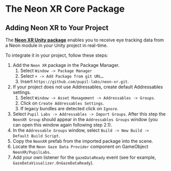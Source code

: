 # The Neon XR Core Package

## Adding Neon XR to Your Project
The [**Neon XR Unity package**](https://github.com/pupil-labs/neon-xr) enables you to receive eye tracking data from a Neon module in your Unity project in real-time. 

To integrate it in your project, follow these steps:

1. Add the `Neon XR` package in the Package Manager.
    1. Select `Window -> Package Manager`
    2. Select `+ -> Add Package from git URL…`
    3. Insert `https://github.com/pupil-labs/neon-xr.git`.
1. If your project does not use Addressables, create default Addressables settings.
    1. Select `Window -> Asset Management -> Addressables -> Groups`.
    2. Click on `Create Addressables Settings`.
    3. If legacy bundles are detected click on `Ignore`.
1. Select `Pupil Labs -> Addressables -> Import Groups`. After this step the `NeonXR Group` should appear in the `Addressables Groups` window (you can open this window again following step 2.1).
1. In the `Addressable Groups` window, select `Build -> New Build -> Default Build Script`.
1. Copy the `NeonXR` prefab from the imported package into the scene.
1. Locate the `Neon Gaze Data Provider` component on GameObject `NeonXR/PupilLabs`.
1. Add your own listener for the `gazeDataReady` event (see for example, `GazeDataVisualizer.OnGazeDataReady`).
